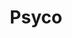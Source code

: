 ---
layout: post
title: Psyco
director: Alfred Hitchckock
year: 1960
cover: https://images.mubicdn.net/images/film/148/cache-47486-1569902403/image-w1280.jpg
imdb_id: tt0054215
sas: true
---